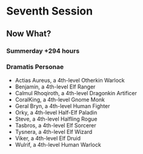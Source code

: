 # Seventh Session

## Now What?

### Summerday +294 hours

### Dramatis Personae

- Actias Aureus, a 4th-level Otherkin Warlock
- Benjamin, a 4th-level Elf Ranger
- Calmul Rhoqiroth, a 4th-level Dragonkin Artificer
- CoralKing, a 4th-level Gnome Monk
- Geral Bryn, a 4th-level Human Fighter
- Orky, a 4th-level Half-Elf Paladin
- Steve, a 4th-level Halfling Rogue
- Tasbros, a 4th-level Elf Sorcerer
- Tysnera, a 4th-level Elf Wizard
- Viker, a 4th-level Elf Druid
- Wulrif, a 4th-level Human Warlock
